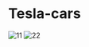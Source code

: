 # Tesla-cars
![11](https://user-images.githubusercontent.com/38897468/127310849-19fa3a2e-251d-46e3-89c4-5d584f0954e5.PNG)
![22](https://user-images.githubusercontent.com/38897468/127310888-aabd9919-1b6b-4d43-bdd9-81b84ed3c3e0.png)

